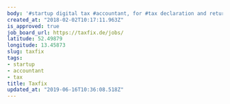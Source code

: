 ```yaml
---
body: '#startup digital tax #accountant, for #tax declaration and returns'
created_at: "2018-02-02T10:17:11.963Z"
is_approved: true
job_board_url: https://taxfix.de/jobs/
latitude: 52.49879
longitude: 13.45873
slug: taxfix
tags:
- startup
- accountant
- tax
title: Taxfix
updated_at: "2019-06-16T10:36:08.518Z"
---
```

